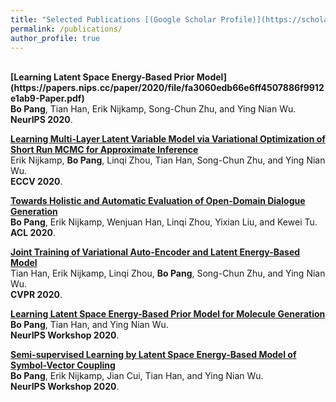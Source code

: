 ```yaml
---
title: "Selected Publications [(Google Scholar Profile)](https://scholar.google.com/citations?user=s9fNEVEAAAAJ&hl=en)"
permalink: /publications/
author_profile: true
---
```


<br>
<b>[Learning Latent Space Energy-Based Prior Model](https://papers.nips.cc/paper/2020/file/fa3060edb66e6ff4507886f9912e1ab9-Paper.pdf)</b> <br> 
<b>Bo Pang</b>, Tian Han, Erik Nijkamp, Song-Chun Zhu, and Ying Nian Wu.<br> 
<b>NeurIPS 2020</b>.

<b>[Learning Multi-Layer Latent Variable Model via Variational Optimization of Short Run MCMC for Approximate Inference](https://arxiv.org/pdf/1912.01909.pdf)</b> <br> 
Erik Nijkamp, <b>Bo Pang</b>, Linqi Zhou, Tian Han, Song-Chun Zhu, and Ying Nian Wu.<br> 
<b>ECCV 2020</b>.

<b>[Towards Holistic and Automatic Evaluation of Open-Domain Dialogue Generation](https://www.aclweb.org/anthology/2020.acl-main.333.pdf)</b> <br> 
<b>Bo Pang</b>, Erik Nijkamp, Wenjuan Han, Linqi Zhou, Yixian Liu, and Kewei Tu.<br> 
<b>ACL 2020</b>.


<b>[Joint Training of Variational Auto-Encoder and Latent Energy-Based Model](https://arxiv.org/pdf/2006.06059.pdf)</b> <br> 
Tian Han, Erik Nijkamp, Linqi Zhou, <b>Bo Pang</b>, Song-Chun Zhu, and Ying Nian Wu.<br> 
<b>CVPR 2020</b>.

<b>[Learning Latent Space Energy-Based Prior Model for Molecule Generation](https://arxiv.org/pdf/2010.09351.pdf)</b> <br> 
<b>Bo Pang</b>, Tian Han, and Ying Nian Wu.<br> 
<b>NeurIPS Workshop 2020</b>.

<b>[Semi-supervised Learning by Latent Space Energy-Based Model of Symbol-Vector Coupling](https://arxiv.org/pdf/2010.09359.pdf)</b> <br> 
<b>Bo Pang</b>, Erik Nijkamp, Jian Cui, Tian Han, and Ying Nian Wu.<br> 
<b>NeurIPS Workshop 2020</b>.
